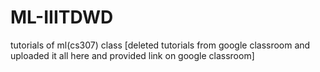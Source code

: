 # ML-IIITDWD
tutorials of ml(cs307) class
[deleted tutorials from google classroom and uploaded it all here and provided link on google classroom]
